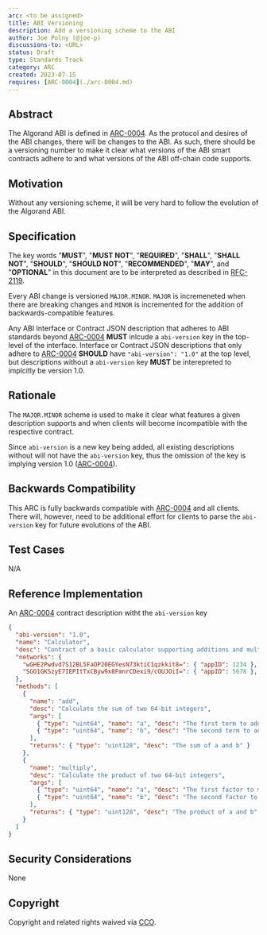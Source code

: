 ```yaml
---
arc: <to be assigned>
title: ABI Versioning
description: Add a versioning scheme to the ABI
author: Joe Polny (@joe-p)
discussions-to: <URL>
status: Draft
type: Standards Track
category: ARC
created: 2023-07-15
requires: [ARC-0004](./arc-0004.md)
---
```


## Abstract
The Algorand ABI is defined in [ARC-0004](./arc-0004.md). As the protocol and desires of the ABI changes, there will be changes to the ABI. As such, there should be a versioning number to make it clear what versions of the ABI smart contracts adhere to and what versions of the ABI off-chain code supports.

## Motivation
Without any versioning scheme, it will be very hard to follow the evolution of the Algorand ABI.

## Specification
The key words "**MUST**", "**MUST NOT**", "**REQUIRED**", "**SHALL**", "**SHALL NOT**", "**SHOULD**", "**SHOULD NOT**", "**RECOMMENDED**", "**MAY**", and "**OPTIONAL**" in this document are to be interpreted as described in <a href="https://www.ietf.org/rfc/rfc2119.txt">RFC-2119</a>.

Every ABI change is versioned `MAJOR.MINOR`. `MAJOR` is incremeneted when there are breaking changes and `MINOR` is incremented for the addition of backwards-compatible features.

Any ABI Interface or Contract JSON description that adheres to ABI standards beyond [ARC-0004](./arc-0004.md) **MUST** inlcude a `abi-version` key in the top-level of the interface. Interface or Contract JSON descriptions that only adhere to [ARC-0004](./arc-0004.md) **SHOULD** have `"abi-version": "1.0"` at the top level, but descriptions without a `abi-version` key **MUST** be interepreted to implcitly be version 1.0.

## Rationale
The `MAJOR.MINOR` scheme is used to make it clear what features a given description supports and when clients will become incompatible with  the respective contract.

Since `abi-version` is a new key being added, all existing descriptions without will not have the `abi-version` key, thus the omission of the key is implying version 1.0 ([ARC-0004](./arc-0004.md)).

## Backwards Compatibility
This ARC is fully backwards compatible with [ARC-0004](./arc-0004.md) and all clients. There will, however, need to be additional effort for clients to parse the `abi-version` key for future evolutions of the ABI.

## Test Cases
N/A

## Reference Implementation

An [ARC-0004](./arc-0004.md) contract description witht the `abi-version` key
```json
{
  "abi-version": "1.0",
  "name": "Calculator",
  "desc": "Contract of a basic calculator supporting additions and multiplications. Implements the Calculator interface.",
  "networks": {
    "wGHE2Pwdvd7S12BL5FaOP20EGYesN73ktiC1qzkkit8=": { "appID": 1234 },
    "SGO1GKSzyE7IEPItTxCByw9x8FmnrCDexi9/cOUJOiI=": { "appID": 5678 },
  },
  "methods": [
    {
      "name": "add",
      "desc": "Calculate the sum of two 64-bit integers",
      "args": [
        { "type": "uint64", "name": "a", "desc": "The first term to add" },
        { "type": "uint64", "name": "b", "desc": "The second term to add" }
      ],
      "returns": { "type": "uint128", "desc": "The sum of a and b" }
    },
    {
      "name": "multiply",
      "desc": "Calculate the product of two 64-bit integers",
      "args": [
        { "type": "uint64", "name": "a", "desc": "The first factor to multiply" },
        { "type": "uint64", "name": "b", "desc": "The second factor to multiply" }
      ],
      "returns": { "type": "uint128", "desc": "The product of a and b" }
    }
  ]
}
```

## Security Considerations
None

## Copyright
Copyright and related rights waived via <a href="https://creativecommons.org/publicdomain/zero/1.0/">CCO</a>.
